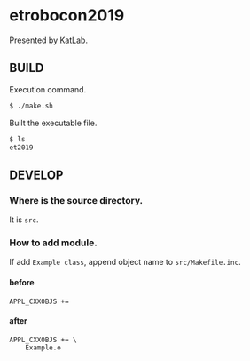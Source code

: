 # etrobocon2019
Presented by [KatLab](earth.cs.miyazaki-u.ac.jp).

## BUILD

Execution command.
```bash
$ ./make.sh
```

Built the executable file.
```bash
$ ls
et2019
```

## DEVELOP

### Where is the source directory.

It is `src`.

### How to add module.

If add `Example class`, append object name to `src/Makefile.inc`.

#### before

```
APPL_CXXOBJS += 
```

#### after
```
APPL_CXXOBJS += \
    Example.o
```

